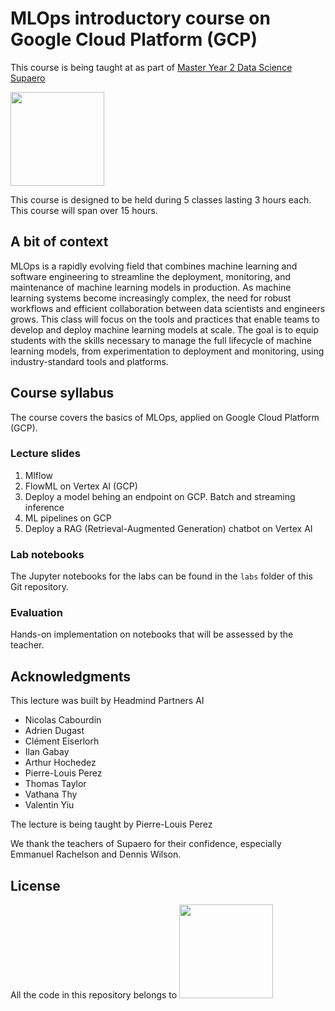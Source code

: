 # MLOps introductory course on Google Cloud Platform (GCP)

This course is being taught at as part of [Master Year 2 Data Science Supaero](https://supaerodatascience.github.io/index.html)


<img src=https://www.isae-supaero.fr/local/cache-vignettes/L190xH102/siteon0-e5814.png width="150">

This course is designed to be held during 5 classes lasting 3 hours each. This course will span over 15 hours.

## A bit of context

MLOps is a rapidly evolving field that combines machine learning and software engineering to streamline the deployment, monitoring, and maintenance of machine learning models in production. As machine learning systems become increasingly complex, the need for robust workflows and efficient collaboration between data scientists and engineers grows. This class will focus on the tools and practices that enable teams to develop and deploy machine learning models at scale. The goal is to equip students with the skills necessary to manage the full lifecycle of machine learning models, from experimentation to deployment and monitoring, using industry-standard tools and platforms.

## Course syllabus

The course covers the basics of MLOps, applied on Google Cloud Platform (GCP).

### Lecture slides

1. Mlflow
2. FlowML on Vertex AI (GCP)
3. Deploy a model behing an endpoint on GCP. Batch and streaming inference
4. ML pipelines on GCP 
5. Deploy a RAG (Retrieval-Augmented Generation) chatbot on Vertex AI

### Lab notebooks

The Jupyter notebooks for the labs can be found in the `labs` folder of
this Git repository.

### Evaluation

Hands-on implementation on notebooks that will be assessed by the teacher.
  
## Acknowledgments

This lecture was built by Headmind Partners AI

- Nicolas Cabourdin
- Adrien Dugast
- Clément Eiserlorh
- Ilan Gabay
- Arthur Hochedez
- Pierre-Louis Perez
- Thomas Taylor
- Vathana Thy 
- Valentin Yiu

The lecture is being taught by Pierre-Louis Perez

We thank the teachers of Supaero for their confidence, especially Emmanuel Rachelson and Dennis Wilson.

## License

All the code in this repository belongs to <img src=https://www.headmind.com/wp-content/uploads/2024/01/logo_dark.png width="150">
